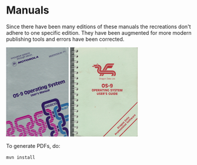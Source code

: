 Manuals
=======

Since there have been many editions of these manuals the recreations don't adhere to one specific edition. They have been augmented for more modern publishing tools and errors have been corrected.

![Guide produced by Motorola Germany](/images/motorolauserguidemini.png) ![Guide produced by Dragon Data](/images/dragonos9guidemini.png)

To generate PDFs, do:

```
mvn install
```

